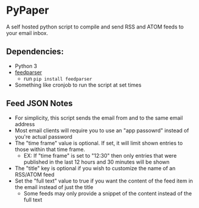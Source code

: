 # PyPaper
 
A self hosted python script to compile and send RSS and ATOM feeds to your email inbox.

## Dependencies:
- Python 3
- [feedparser](https://pypi.org/project/feedparser/)
  - run `pip install feedparser`
- Something like cronjob to run the script at set times

## Feed JSON Notes
- For simplicity, this script sends the email from and to the same email address
- Most email clients will require you to use an "app passowrd" instead of you're actual password
- The "time frame" value is optional. If set, it will limit shown entries to those within that time frame.
  - EX: If "time frame" is set to "12:30" then only entries that were published in the last 12 hours and 30 minutes will be shown
- The "title" key is optional if you wish to customize the name of an RSS/ATOM feed
- Set the "full text" value to true if you want the content of the feed item in the email instead of just the title
  - Some feeds may only provide a snippet of the content instead of the full text
